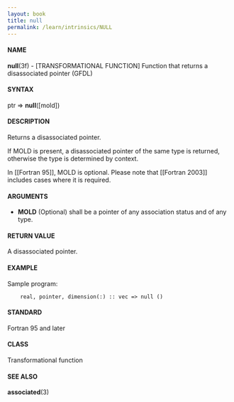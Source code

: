```yaml
---
layout: book
title: null
permalink: /learn/intrinsics/NULL
---
```

#### NAME

__null__(3f) - \[TRANSFORMATIONAL FUNCTION\] Function that returns a disassociated pointer
(GFDL)

#### SYNTAX

ptr =\> __null__(\[mold\])

#### DESCRIPTION

Returns a disassociated pointer.

If MOLD is present, a disassociated pointer of the same type is
returned, otherwise the type is determined by context.

In \[\[Fortran 95\]\], MOLD is optional. Please note that \[\[Fortran
2003\]\] includes cases where it is required.

#### ARGUMENTS

  - __MOLD__
    (Optional) shall be a pointer of any association status and of any
    type.

#### RETURN VALUE

A disassociated pointer.

#### EXAMPLE

Sample program:

```
    real, pointer, dimension(:) :: vec => null ()
```

#### STANDARD

Fortran 95 and later

#### CLASS

Transformational function

#### SEE ALSO

__associated__(3)
